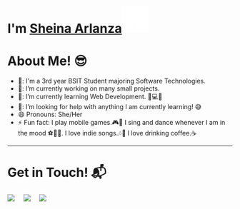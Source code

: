 <h1>I'm <a href="https://github.com/shinarlanza">Sheina Arlanza<a><img src="https://github.com/Kathryn-Jie/Kathryn-Jie/blob/main/wave.gif" width="60px"/></h1>

<h1>About Me! 😎</h1>

- 🏫: I'm a 3rd year BSIT Student majoring Software Technologies.
- 🔭: I’m currently working on many small projects.
- 🌱: I’m currently learning Web Development. 🧠💻🤖
- 🤔: I’m looking for help with anything I am currently learning! 😅
- 😄  Pronouns: She/Her
- ⚡  Fun fact: I play mobile games.🎮📱 I sing and dance whenever I am in the mood ⚽🎾🎹. I love indie songs.🎶💙 I love drinking coffee.☕ 
  
<hr>

<h1>Get in Touch! 📬</h1>

<p>
<a href="https://www.linkedin.com/in/sheina-arlanza-bb397320b/" target="blank"><img align="center" src="https://img.shields.io/badge/Sheina Arlanza-0077B5?style=for-the-badge&logo=linkedin&logoColor=white" /></a> &nbsp;&nbsp;&nbsp;  <a href="mailto:sheina.arlanza@wvsu.edu.ph" target="blank"><img align="center" src="https://img.shields.io/badge/sheina.arlanza@wvsu.edu.ph-D14836?style=for-the-badge&logo=gmail&logoColor=white" /></a>    &nbsp;&nbsp;&nbsp;       <a href="https://www.github.com/shinarlanza" target="blank"><img align="center" src="https://img.shields.io/badge/shinarlanza-100000?style=for-the-badge&logo=github&logoColor=white" /></a>
</p>
  

